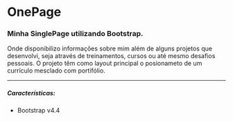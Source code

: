 # OnePage

### Minha SinglePage utilizando Bootstrap.

Onde disponibilizo informações sobre mim além de alguns projetos que desenvolvi, seja através de treinamentos, cursos ou até mesmo 
desafios pessoais. O projeto têm como layout principal o posionameto de um currículo mesclado com portifólio.

---
##### Características:
* Bootstrap v4.4

